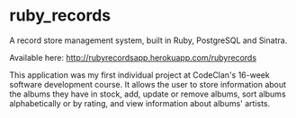 # ruby_records
A record store management system, built in Ruby, PostgreSQL and Sinatra. 

Available here: http://rubyrecordsapp.herokuapp.com/rubyrecords

This application was my first individual project at CodeClan's 16-week software development course. It allows the user to 
store information about the albums they have in stock, add, update or remove albums, sort albums alphabetically or by 
rating, and view information about albums' artists. 
